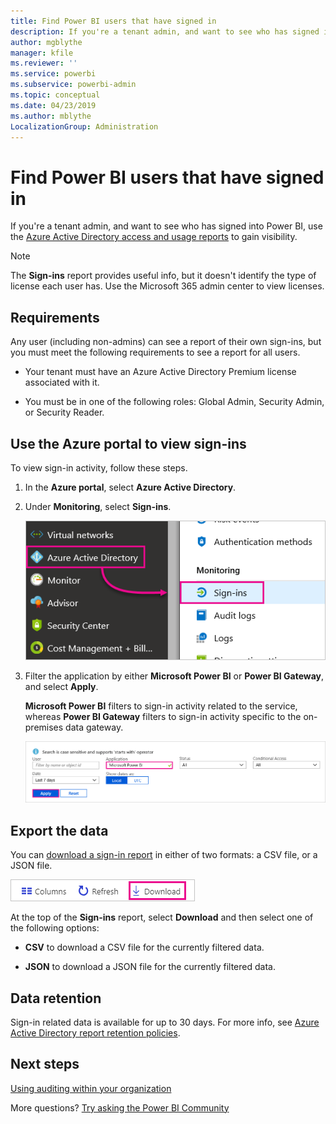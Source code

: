 ```yaml
---
title: Find Power BI users that have signed in
description: If you're a tenant admin, and want to see who has signed into Power BI, you can use the Azure Active Directory access and usage reports to gain visibility.
author: mgblythe
manager: kfile
ms.reviewer: ''
ms.service: powerbi
ms.subservice: powerbi-admin
ms.topic: conceptual
ms.date: 04/23/2019
ms.author: mblythe
LocalizationGroup: Administration
---
```


# Find Power BI users that have signed in

If you're a tenant admin, and want to see who has signed into Power BI, use the [Azure Active Directory access and usage reports](/azure/active-directory/reports-monitoring/concept-sign-ins) to gain visibility.

> [!NOTE]
> The **Sign-ins** report provides useful info, but it doesn't identify the type of license each user has. Use the Microsoft 365 admin center to view licenses.

## Requirements

Any user (including non-admins) can see a report of their own sign-ins, but you must meet the following requirements to see a report for all users.

* Your tenant must have an Azure Active Directory Premium license associated with it.

* You must be in one of the following roles: Global Admin, Security Admin, or Security Reader.

## Use the Azure portal to view sign-ins

To view sign-in activity, follow these steps.

1. In the **Azure portal**, select **Azure Active Directory**.

1. Under **Monitoring**, select **Sign-ins**.
   
    ![Screenshot of the Azure UI with the Azure Active Directory and Sign-ins options highlighted.](media/service-admin-access-usage/azure-portal-sign-ins.png)

1. Filter the application by either **Microsoft Power BI** or **Power BI Gateway**, and select **Apply**.

    **Microsoft Power BI** filters to sign-in activity related to the service, whereas **Power BI Gateway** filters to sign-in activity specific to the on-premises data gateway.
   
    ![Screenshot of the Sign-ins filter with the Applications field highlighted.](media/service-admin-access-usage/sign-in-filter.png)

## Export the data

You can [download a sign-in report](/azure/active-directory/reports-monitoring/quickstart-download-sign-in-report) in either of two formats: a CSV file, or a JSON file.

![Screenshot of the download button.](media/service-admin-access-usage/download-sign-in-data-csv.png)

At the top of the **Sign-ins** report, select **Download** and then select one of the following options:

* **CSV** to download a CSV file for the currently filtered data.

* **JSON** to download a JSON file for the currently filtered data.

## Data retention

Sign-in related data is available for up to 30 days. For more info, see [Azure Active Directory report retention policies](/azure/active-directory/reports-monitoring/reference-reports-data-retention).

## Next steps

[Using auditing within your organization](service-admin-auditing.md)

More questions? [Try asking the Power BI Community](https://community.powerbi.com/)